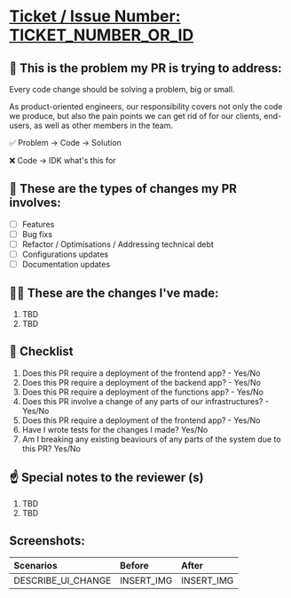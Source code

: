 # [Ticket / Issue Number: TICKET_NUMBER_OR_ID](INSERT_TICKET_LINK)

## 🧠 This is the problem my PR is trying to address:
Every code change should be solving a problem, big or small.

As product-oriented engineers, our responsibility covers not only the code we produce, but also the pain points we can get rid of for our clients, end-users, as well as other members in the team.

✅ Problem -> Code -> Solution

❌ Code -> IDK what's this for


## 👻 These are the types of changes my PR involves:
- [ ] Features
- [ ] Bug fixs
- [ ] Refactor / Optimisations / Addressing technical debt
- [ ] Configurations updates
- [ ] Documentation updates

## 🙋‍♂️ These are the changes I've made:
<!--
Briefly outline the changes you made in bullet points, so you reviewer can prioritise what to review
-->

1. TBD
2. TBD

## 📝 Checklist
1. Does this PR require a deployment of the frontend app? - Yes/No
2. Does this PR require a deployment of the backend app? - Yes/No 
3. Does this PR require a deployment of the functions app? - Yes/No
4. Does this PR involve a change of any parts of our infrastructures? - Yes/No
5. Does this PR require a deployment of the frontend app? - Yes/No
6. Have I wrote tests for the changes I made? Yes/No
7. Am I breaking any existing beaviours of any parts of the system due to this PR? Yes/No

## ☝️ Special notes to the reviewer (s)
<!--
Optional: outline anything the reviewer needs to take care of / keep in mind when reviewing your changes
-->
1. TBD
2. TBD

<!-- This part is only applicable to UI changes-->

## Screenshots:

| Scenarios          | Before     | After      |
| :----------------- | :--------- | :--------- |
| DESCRIBE_UI_CHANGE | INSERT_IMG | INSERT_IMG |